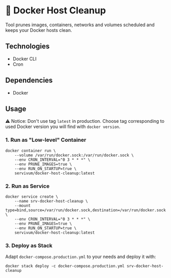 # 🧹 Docker Host Cleanup

Tool prunes images, containers, networks and volumes scheduled and keeps your Docker hosts clean.

## Technologies

- Docker CLI
- Cron

## Dependencies

- Docker

## Usage

⚠️ Notice: Don't use tag `latest` in production. Choose tag corresponding to used Docker version you will find with `docker version`.

### 1. Run as "Low-level" Container

```
docker container run \
    --volume /var/run/docker.sock:/var/run/docker.sock \
    --env CRON_INTERVAL="0 3 * * *" \
    --env PRUNE_IMAGES=true \
    --env RUN_ON_STARTUP=true \
    servivum/docker-host-cleanup:latest
```

### 2. Run as Service

```
docker service create \
    --name srv-docker-host-cleanup \
    --mount type=bind,source=/var/run/docker.sock,destination=/var/run/docker.sock \
    --env CRON_INTERVAL="0 3 * * *" \
    --env PRUNE_IMAGES=true \
    --env RUN_ON_STARTUP=true \
    servivum/docker-host-cleanup:latest
```

### 3. Deploy as Stack

Adapt `docker-compose.production.yml` to your needs and deploy it with:

```
docker stack deploy -c docker-compose.production.yml srv-docker-host-cleanup
```